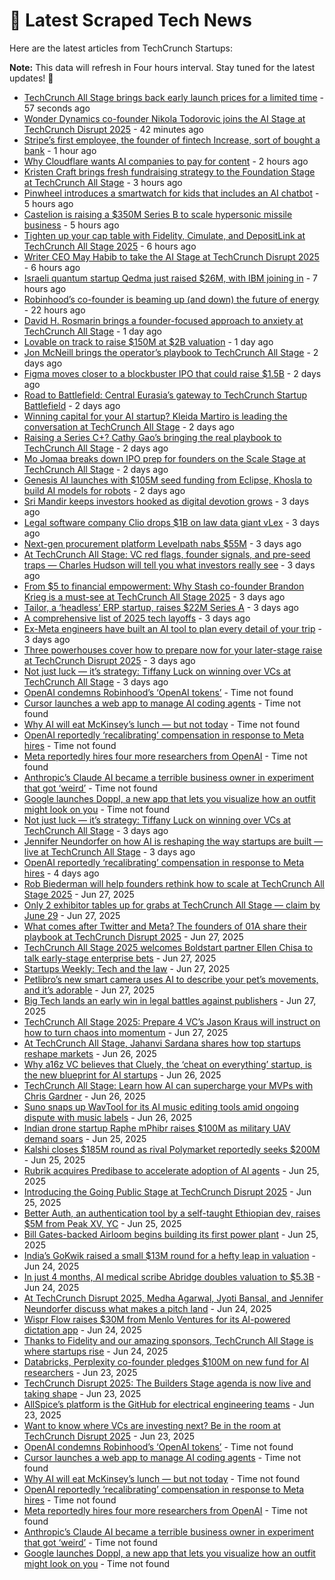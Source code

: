 
# 📰 Latest Scraped Tech News

Here are the latest articles from TechCrunch Startups:

**Note:** This data will refresh in Four hours interval. Stay tuned for the latest updates! 🔄
- [TechCrunch All Stage brings back early launch prices for a limited time](https://techcrunch.com/2025/07/03/rollback-rates-techcrunch-all-stage-brings-back-early-launch-prices-for-a-limited-time/) - 57 seconds ago
- [Wonder Dynamics co-founder Nikola Todorovic joins the AI Stage at TechCrunch Disrupt 2025](https://techcrunch.com/2025/07/03/wonder-dynamics-co-founder-nikola-todorovic-joins-the-ai-stage-at-techcrunch-disrupt-2025/) - 42 minutes ago
- [Stripe’s first employee, the founder of fintech Increase, sort of bought a bank](https://techcrunch.com/2025/07/03/stripes-first-employee-the-founder-of-fintech-increase-sort-of-bought-a-bank/) - 1 hour ago
- [Why Cloudflare wants AI companies to pay for content](https://techcrunch.com/podcast/why-cloudflare-wants-ai-companies-to-pay-for-content/) - 2 hours ago
- [Kristen Craft brings fresh fundraising strategy to the Foundation Stage at TechCrunch All Stage](https://techcrunch.com/2025/07/03/kristen-craft-brings-fresh-fundraising-strategy-to-the-foundation-stage-at-techcrunch-all-stage/) - 3 hours ago
- [Pinwheel introduces a smartwatch for kids that includes an AI chatbot](https://techcrunch.com/2025/07/03/pinwheel-introduces-a-smartwatch-for-kids-that-includes-an-ai-chatbot/) - 5 hours ago
- [Castelion is raising a $350M Series B to scale hypersonic missile business](https://techcrunch.com/2025/07/03/castelion-raises-350m-series-b-to-scale-hypersonic-missile-business/) - 5 hours ago
- [Tighten up your cap table with Fidelity, Cimulate, and DepositLink at TechCrunch All Stage 2025](https://techcrunch.com/2025/07/03/tighten-up-your-cap-table-with-fidelity-cimulate-and-depositlink-at-techcrunch-all-stage-2025/) - 6 hours ago
- [Writer CEO May Habib to take the AI Stage at TechCrunch Disrupt 2025](https://techcrunch.com/2025/07/03/writer-ceo-may-habib-to-take-the-ai-stage-at-techcrunch-disrupt-2025/) - 6 hours ago
- [Israeli quantum startup Qedma just raised $26M, with IBM joining in](https://techcrunch.com/2025/07/03/israeli-quantum-startup-qedma-just-raised-26-million-with-ibm-joining-in/) - 7 hours ago
- [Robinhood’s co-founder is beaming up (and down) the future of energy](https://techcrunch.com/podcast/robinhoods-co-founder-is-beaming-up-and-down-the-future-of-energy/) - 22 hours ago
- [David H. Rosmarin brings a founder-focused approach to anxiety at TechCrunch All Stage](https://techcrunch.com/2025/07/02/david-h-rosmarin-brings-a-founder-focused-approach-to-anxiety-at-techcrunch-all-stage/) - 1 day ago
- [Lovable on track to raise $150M at $2B valuation](https://techcrunch.com/2025/07/02/lovable-on-track-to-raise-150m-at-2b-valuation/) - 1 day ago
- [Jon McNeill brings the operator’s playbook to TechCrunch All Stage](https://techcrunch.com/2025/07/01/jon-mcneill-brings-the-operators-playbook-to-techcrunch-all-stage/) - 2 days ago
- [Figma moves closer to a blockbuster IPO that could raise $1.5B](https://techcrunch.com/2025/07/01/figma-moves-closer-to-a-blockbuster-ipo-that-could-raise-1-5b/) - 2 days ago
- [Road to Battlefield: Central Eurasia’s gateway to TechCrunch Startup Battlefield](https://techcrunch.com/2025/07/01/road-to-battlefield-central-eurasias-gateway-to-techcrunch-startup-battlefield/) - 2 days ago
- [Winning capital for your AI startup? Kleida Martiro is leading the conversation at TechCrunch All Stage](https://techcrunch.com/2025/07/01/winning-capital-for-your-ai-startup-kleida-martiro-is-leading-the-conversation-at-techcrunch-all-stage/) - 2 days ago
- [Raising a Series C+? Cathy Gao’s bringing the real playbook to TechCrunch All Stage](https://techcrunch.com/2025/07/01/raising-a-series-c-cathy-gaos-bringing-the-real-playbook-to-techcrunch-all-stage/) - 2 days ago
- [Mo Jomaa breaks down IPO prep for founders on the Scale Stage at TechCrunch All Stage](https://techcrunch.com/2025/07/01/mo-jomaa-breaks-down-ipo-prep-for-founders-on-the-scale-stage-at-techcrunch-all-stage/) - 2 days ago
- [Genesis AI launches with $105M seed funding from Eclipse, Khosla to build AI models for robots](https://techcrunch.com/2025/07/01/genesis-ai-launches-with-105m-seed-funding-from-eclipse-khosla-to-build-ai-models-for-robots/) - 2 days ago
- [Sri Mandir keeps investors hooked as digital devotion grows](https://techcrunch.com/2025/06/30/sri-mandir-keeps-investors-hooked-as-digital-devotion-grows/) - 3 days ago
- [Legal software company Clio drops $1B on law data giant vLex](https://techcrunch.com/2025/06/30/legal-software-company-clio-drops-1b-on-law-data-giant-vlex/) - 3 days ago
- [Next-gen procurement platform Levelpath nabs $55M](https://techcrunch.com/2025/06/30/next-gen-procurement-platform-levelpath-nabs-55m/) - 3 days ago
- [At TechCrunch All Stage: VC red flags, founder signals, and pre-seed traps — Charles Hudson will tell you what investors really see](https://techcrunch.com/2025/06/30/at-techcrunch-all-stage-vc-red-flags-founder-signals-and-pre-seed-traps-charles-hudson-will-tell-you-what-investors-really-see/) - 3 days ago
- [From $5 to financial empowerment: Why Stash co-founder Brandon Krieg is a must-see at TechCrunch All Stage 2025](https://techcrunch.com/2025/06/30/from-5-to-financial-empowerment-why-stash-co-founder-brandon-krieg-is-a-must-see-at-techcrunch-all-stage-2025/) - 3 days ago
- [Tailor, a ‘headless’ ERP startup, raises $22M Series A](https://techcrunch.com/2025/06/30/tailor-a-headless-erp-startup-raises-22m-series-a/) - 3 days ago
- [A comprehensive list of 2025 tech layoffs](https://techcrunch.com/2025/06/30/tech-layoffs-2025-list/) - 3 days ago
- [Ex-Meta engineers have built an AI tool to plan every detail of your trip](https://techcrunch.com/2025/06/30/former-meta-engineers-airial-travel-tool-helps-travelers-solve-logistics-planning-with-ai/) - 3 days ago
- [Three powerhouses cover how to prepare now for your later-stage raise at TechCrunch Disrupt 2025](https://techcrunch.com/2025/06/30/how-to-prepare-now-for-your-later-stage-raise-at-techcrunch-disrupt-2025/) - 3 days ago
- [Not just luck — it’s strategy: Tiffany Luck on winning over VCs at TechCrunch All Stage](https://techcrunch.com/2025/06/30/not-just-luck-its-strategy-tiffany-luck-on-winning-over-vcs-at-techcrunch-all-stage/) - 3 days ago
- [OpenAI condemns Robinhood’s ‘OpenAI tokens’](https://techcrunch.com/2025/07/02/openai-condemns-robinhoods-openai-tokens/) - Time not found
- [Cursor launches a web app to manage AI coding agents](https://techcrunch.com/2025/06/30/cursor-launches-a-web-app-to-manage-ai-coding-agents/) - Time not found
- [Why AI will eat McKinsey’s lunch — but not today](https://techcrunch.com/2025/06/29/why-ai-will-eat-mckinseys-lunch-but-not-today/) - Time not found
- [OpenAI reportedly ‘recalibrating’ compensation in response to Meta hires](https://techcrunch.com/2025/06/29/openai-reportedly-recalibrating-compensation-in-response-to-meta-hires/) - Time not found
- [Meta reportedly hires four more researchers from OpenAI](https://techcrunch.com/2025/06/28/meta-reportedly-hires-four-more-researchers-from-openai/) - Time not found
- [Anthropic’s Claude AI became a terrible business owner in experiment that got ‘weird’](https://techcrunch.com/2025/06/28/anthropics-claude-ai-became-a-terrible-business-owner-in-experiment-that-got-weird/) - Time not found
- [Google launches Doppl, a new app that lets you visualize how an outfit might look on you](https://techcrunch.com/2025/06/26/google-launches-doppl-a-new-app-that-lets-you-visualize-how-an-outfit-might-look-on-you/) - Time not found
- [Not just luck — it’s strategy: Tiffany Luck on winning over VCs at TechCrunch All Stage](https://techcrunch.com/2025/06/30/not-just-luck-its-strategy-tiffany-luck-on-winning-over-vcs-at-techcrunch-all-stage/) - 3 days ago
- [Jennifer Neundorfer on how AI is reshaping the way startups are built — live at TechCrunch All Stage](https://techcrunch.com/2025/06/30/jennifer-neundorfer-on-how-ai-is-reshaping-the-way-startups-are-built-live-at-techcrunch-all-stage/) - 3 days ago
- [OpenAI reportedly ‘recalibrating’ compensation in response to Meta hires](https://techcrunch.com/2025/06/29/openai-reportedly-recalibrating-compensation-in-response-to-meta-hires/) - 4 days ago
- [Rob Biederman will help founders rethink how to scale at TechCrunch All Stage 2025](https://techcrunch.com/2025/06/27/at-techcrunch-all-stage-2025-rob-biederman-will-help-founders-rethink-how-to-scale/) - Jun 27, 2025
- [Only 2 exhibitor tables up for grabs at TechCrunch All Stage — claim by June 29](https://techcrunch.com/2025/06/27/only-2-exhibitor-tables-up-for-grabs-at-techcrunch-all-stage-claim-by-june-29/) - Jun 27, 2025
- [What comes after Twitter and Meta? The founders of 01A share their playbook at TechCrunch Disrupt 2025](https://techcrunch.com/2025/06/27/what-comes-after-twitter-and-meta-the-founders-of-01a-share-their-playbook-at-techcrunch-disrupt-2025/) - Jun 27, 2025
- [TechCrunch All Stage 2025 welcomes Boldstart partner Ellen Chisa to talk early-stage enterprise bets](https://techcrunch.com/2025/06/27/techcrunch-all-stage-2025-welcomes-boldstart-partner-ellen-chisa-to-talk-early-stage-enterprise-bets/) - Jun 27, 2025
- [Startups Weekly: Tech and the law](https://techcrunch.com/2025/06/27/startups-weekly-tech-and-the-law/) - Jun 27, 2025
- [Petlibro’s new smart camera uses AI to describe your pet’s movements, and it’s adorable](https://techcrunch.com/2025/06/27/petlibros-new-smart-camera-uses-ai-to-describe-your-pets-movements-and-its-adorable/) - Jun 27, 2025
- [Big Tech lands an early win in legal battles against publishers](https://techcrunch.com/podcast/big-tech-lands-an-early-win-in-legal-battles-against-publishers/) - Jun 27, 2025
- [TechCrunch All Stage 2025: Prepare 4 VC’s Jason Kraus will instruct on how to turn chaos into momentum](https://techcrunch.com/2025/06/27/techcrunch-all-stage-2025-prepare-4-vcs-jason-kraus-will-instruct-on-how-to-turn-chaos-into-momentum/) - Jun 27, 2025
- [At TechCrunch All Stage, Jahanvi Sardana shares how top startups reshape markets](https://techcrunch.com/2025/06/26/new-session-at-techcrunch-all-stage-jahanvi-sardana-on-how-top-startups-reshape-markets/) - Jun 26, 2025
- [Why a16z VC believes that Cluely, the ‘cheat on everything’ startup, is the new blueprint for AI startups](https://techcrunch.com/2025/06/26/why-a16z-vc-believes-that-cluely-the-cheat-on-everything-startup-is-the-new-blueprint-for-ai-startups/) - Jun 26, 2025
- [TechCrunch All Stage: Learn how AI can supercharge your MVPs with Chris Gardner](https://techcrunch.com/2025/06/26/techcrunch-all-stage-learn-how-ai-can-supercharge-your-mvps-with-chris-gardner/) - Jun 26, 2025
- [Suno snaps up WavTool for its AI music editing tools amid ongoing dispute with music labels](https://techcrunch.com/2025/06/26/suno-snaps-up-wavtool-for-its-ai-music-editing-tools-amid-ongoing-dispute-with-music-labels/) - Jun 26, 2025
- [Indian drone startup Raphe mPhibr raises $100M as military UAV demand soars](https://techcrunch.com/2025/06/25/indian-drone-startup-raphe-mphibr-raises-100m-as-military-uav-demand-soars/) - Jun 25, 2025
- [Kalshi closes $185M round as rival Polymarket reportedly seeks $200M](https://techcrunch.com/2025/06/25/kalshi-closes-185m-round-as-rival-polymarket-reportedly-seeks-200m/) - Jun 25, 2025
- [Rubrik acquires Predibase to accelerate adoption of AI agents](https://techcrunch.com/2025/06/25/rubrik-acquires-predibase-to-accelerate-adoption-of-ai-agents/) - Jun 25, 2025
- [Introducing the Going Public Stage at TechCrunch Disrupt 2025](https://techcrunch.com/2025/06/25/introducing-the-going-public-stage-at-techcrunch-disrupt-2025/) - Jun 25, 2025
- [Better Auth, an authentication tool by a self-taught Ethiopian dev, raises $5M from Peak XV, YC](https://techcrunch.com/2025/06/25/this-self-taught-ethiopian-dev-built-an-authentication-tool-and-got-into-yc/) - Jun 25, 2025
- [Bill Gates-backed Airloom begins building its first power plant](https://techcrunch.com/2025/06/25/bill-gates-backed-airloom-begins-building-its-first-power-plant/) - Jun 25, 2025
- [India’s GoKwik raised a small $13M round for a hefty leap in valuation](https://techcrunch.com/2025/06/24/indias-gokwik-raised-a-small-13m-round-for-a-hefty-leap-in-valuation/) - Jun 24, 2025
- [In just 4 months, AI medical scribe Abridge doubles valuation to $5.3B](https://techcrunch.com/2025/06/24/in-just-4-months-ai-medical-scribe-abridge-doubles-valuation-to-5-3b/) - Jun 24, 2025
- [At TechCrunch Disrupt 2025, Medha Agarwal, Jyoti Bansal, and Jennifer Neundorfer discuss what makes a pitch land](https://techcrunch.com/2025/06/24/at-techcrunch-disrupt-2025-medha-agarwal-jyoti-bansal-and-jennifer-neundorfer-discuss-what-makes-a-pitch-land/) - Jun 24, 2025
- [Wispr Flow raises $30M from Menlo Ventures for its AI-powered dictation app](https://techcrunch.com/2025/06/24/wispr-flow-raises-30m-from-menlo-ventures-for-its-ai-powered-dictation-app/) - Jun 24, 2025
- [Thanks to Fidelity and our amazing sponsors, TechCrunch All Stage is where startups rise](https://techcrunch.com/2025/06/24/thanks-to-fidelity-and-our-amazing-sponsors-techcrunch-all-stage-is-where-startups-rise/) - Jun 24, 2025
- [Databricks, Perplexity co-founder pledges $100M on new fund for AI researchers](https://techcrunch.com/2025/06/23/databricks-perplexity-co-founder-pledges-100m-on-new-fund-for-ai-researchers/) - Jun 23, 2025
- [TechCrunch Disrupt 2025: The Builders Stage agenda is now live and taking shape](https://techcrunch.com/2025/06/23/techcrunch-disrupt-2025-the-builders-stage-agenda-is-now-live-and-taking-shape/) - Jun 23, 2025
- [AllSpice’s platform is the GitHub for electrical engineering teams](https://techcrunch.com/2025/06/23/allspices-platform-is-the-github-for-electrical-engineering-teams/) - Jun 23, 2025
- [Want to know where VCs are investing next? Be in the room at TechCrunch Disrupt 2025](https://techcrunch.com/2025/06/23/want-to-know-where-vcs-are-investing-next-be-in-the-room-at-techcrunch-disrupt-2025/) - Jun 23, 2025
- [OpenAI condemns Robinhood’s ‘OpenAI tokens’](https://techcrunch.com/2025/07/02/openai-condemns-robinhoods-openai-tokens/) - Time not found
- [Cursor launches a web app to manage AI coding agents](https://techcrunch.com/2025/06/30/cursor-launches-a-web-app-to-manage-ai-coding-agents/) - Time not found
- [Why AI will eat McKinsey’s lunch — but not today](https://techcrunch.com/2025/06/29/why-ai-will-eat-mckinseys-lunch-but-not-today/) - Time not found
- [OpenAI reportedly ‘recalibrating’ compensation in response to Meta hires](https://techcrunch.com/2025/06/29/openai-reportedly-recalibrating-compensation-in-response-to-meta-hires/) - Time not found
- [Meta reportedly hires four more researchers from OpenAI](https://techcrunch.com/2025/06/28/meta-reportedly-hires-four-more-researchers-from-openai/) - Time not found
- [Anthropic’s Claude AI became a terrible business owner in experiment that got ‘weird’](https://techcrunch.com/2025/06/28/anthropics-claude-ai-became-a-terrible-business-owner-in-experiment-that-got-weird/) - Time not found
- [Google launches Doppl, a new app that lets you visualize how an outfit might look on you](https://techcrunch.com/2025/06/26/google-launches-doppl-a-new-app-that-lets-you-visualize-how-an-outfit-might-look-on-you/) - Time not found